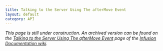 ```yaml
---
title: Talking to the Server Using The afterMove Event
layout: default
category: API
---
```


_This page is still under construction. An archived version can be found on the
[Talking to the Server Using The afterMove Event](http://wiki.fluidproject.org/display/docs/Talking+to+the+Server+Using+The+afterMove+Event)
page of the [Infusion Documentation wiki](http://wiki.fluidproject.org/display/docs/Infusion+Documentation)._
